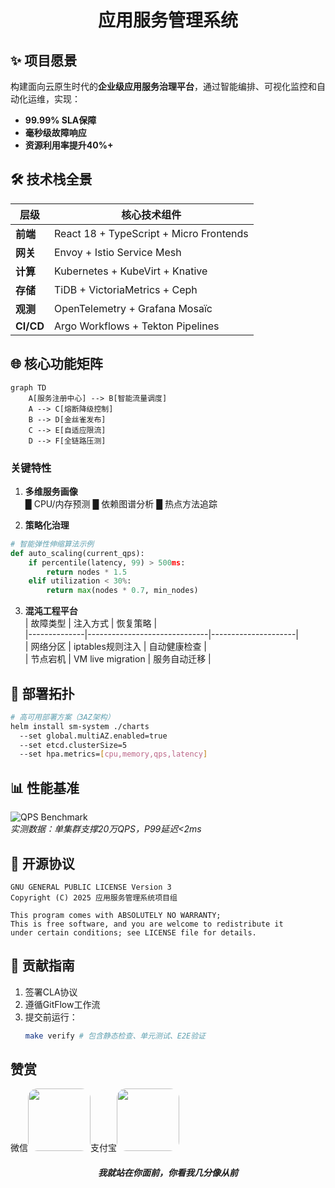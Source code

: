 <center>

# 应用服务管理系统

</center>

## ✨ 项目愿景

构建面向云原生时代的**企业级应用服务治理平台**，通过智能编排、可视化监控和自动化运维，实现：

- **99.99% SLA保障**  
- **毫秒级故障响应**  
- **资源利用率提升40%+**

## 🛠️ 技术栈全景

| 层级        | 核心技术组件                          |  
|--------------|-------------------------------------|  
| **前端**    | React 18 + TypeScript + Micro Frontends |  
| **网关**    | Envoy + Istio Service Mesh          |  
| **计算**    | Kubernetes + KubeVirt + Knative     |  
| **存储**    | TiDB + VictoriaMetrics + Ceph       |  
| **观测**    | OpenTelemetry + Grafana Mosaïc      |  
| **CI/CD**   | Argo Workflows + Tekton Pipelines   |

## 🌐 核心功能矩阵

```mermaid
graph TD
    A[服务注册中心] --> B[智能流量调度]
    A --> C[熔断降级控制]
    B --> D[金丝雀发布]
    C --> E[自适应限流]
    D --> F[全链路压测]
```

### 关键特性
1. **多维服务画像**  
█ CPU/内存预测 █ 依赖图谱分析 █ 热点方法追踪

2. **策略化治理**  
```python
# 智能弹性伸缩算法示例
def auto_scaling(current_qps):
    if percentile(latency, 99) > 500ms:
        return nodes * 1.5
    elif utilization < 30%:
        return max(nodes * 0.7, min_nodes)
```

3. **混沌工程平台**  
| 故障类型       | 注入方式           | 恢复策略         |  
|--------------|------------------------------|---------------------|  
| 网络分区       | iptables规则注入   | 自动健康检查     |  
| 节点宕机       | VM live migration  | 服务自动迁移     |

## 🚀 部署拓扑

```bash
# 高可用部署方案（3AZ架构）
helm install sm-system ./charts 
  --set global.multiAZ.enabled=true 
  --set etcd.clusterSize=5 
  --set hpa.metrics=[cpu,memory,qps,latency]
```

## 📊 性能基准

![QPS Benchmark](https://via.placeholder.com/600x300/2a3d4a/ffffff?text=200k+QPS+<2ms+P99)  
*实测数据：单集群支撑20万QPS，P99延迟<2ms*

## 📜 开源协议

```legal
GNU GENERAL PUBLIC LICENSE Version 3
Copyright (C) 2025 应用服务管理系统项目组

This program comes with ABSOLUTELY NO WARRANTY;
This is free software, and you are welcome to redistribute it
under certain conditions; see LICENSE file for details.
```

## 🤝 贡献指南

1. 签署CLA协议  
2. 遵循GitFlow工作流  
3. 提交前运行：  
   ```bash
   make verify # 包含静态检查、单元测试、E2E验证
   ```

## 赞赏
微信<img src="https://icdn.binmt.cc/2507/687726666bd7e.png" style="border-radius: 15px;" width="100px">支付宝<img src="https://icdn.binmt.cc/2507/687726666bd7e.png" style="border-radius: 15px;" width="100px">

<h5 align="center">我就站在你面前，你看我几分像从前<h5>